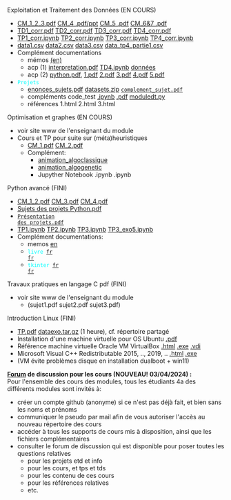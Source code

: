 Exploitation et Traitement des Données (EN COURS) <br>
- [CM_1_2_3.pdf](https://github.com/rpriam/cours4a/blob/main/AnalyseDesDonnees_CM_1_2_3.pdf.zip) [CM_4 .pdf/ppt](AnalyseDesDonnees_CM_4.zip) [CM_5 .pdf](AnalyseDesDonnees_CM_5.pdf.zip) [CM_6&7 .pdf](AnalyseDesDonnees_CM_6et7.pdf.zip) <br>
- [TD1_corr.pdf](https://github.com/rpriam/cours4a/blob/main/TD1_AD_correction.pdf.zip) [TD2_corr.pdf](https://github.com/rpriam/cours4a/blob/main/TD2_AD_correction.pdf.zip) [TD3_corr.pdf](https://github.com/rpriam/cours4a/blob/main/TD3_AD_correction.pdf.zip) [TD4_corr.pdf](https://github.com/rpriam/cours4a/blob/main/TD4_AD_correction.pdf.zip) <br>
- [TP1_corr.ipynb](https://github.com/rpriam/cours4a/blob/main/TP1_AD_correction.ipynb.zip) [TP2_corr.ipynb](https://github.com/rpriam/cours4a/blob/main/TP2_AD_correction.ipynb.zip)  [TP3_corr.ipynb](https://github.com/rpriam/cours4a/blob/main/TP3_AD_correction.ipynb.zip) [TP4_corr.ipynb](https://github.com/rpriam/cours4a/blob/main/TP4_AD_correction.ipynb.zip) <br>
- [data1.csv](https://github.com/rpriam/cours4a/blob/main/data_tp1.csv) [data2.csv](https://github.com/rpriam/cours4a/raw/main/data_tp2_bis.csv) [data3.csv](https://github.com/rpriam/cours4a/blob/main/data_tp3.csv) [data_tp4_partie1.csv](https://github.com/rpriam/cours4a/raw/main/data_tp4_partie1.csv) <br>
- Complément documentations<br>
    - mémos [(en)](https://github.com/rpriam/cours4a/blob/main/memostat/cheatsheet_statistics.pdf)
    - acp (1) [interpretation.pdf](https://github.com/rpriam/cours4a/blob/main/memostat/Exemple_interpret_ACP_MChavent.pdf) [TD4.ipynb](https://github.com/rpriam/cours4a/blob/main/TD4_AD.ipynb.zip) [données](https://github.com/rpriam/cours4a/raw/main/dataedt/)
    - acp (2) [python.pdf](https://github.com/rpriam/cours4a/blob/main/dataedt/fr_Tanagra_ACP_Python.pdf), [1.pdf](https://github.com/rpriam/cours4a/blob/main/dataedt/example_td1_cor.pdf) [2.pdf](https://github.com/rpriam/cours4a/blob/main/dataedt/example_td2_cor.pdf) [3.pdf](https://github.com/rpriam/cours4a/blob/main/dataedt/example_td3_cor.pdf) [4.pdf](https://github.com/rpriam/cours4a/blob/main/dataedt/example_td4_cor.pdf) [5.pdf](https://github.com/rpriam/cours4a/blob/main/dataedt/example_td5_cor.pdf)
- <code style="color : cyan">Projets </code> <br>
    - [enonces_sujets.pdf](https://github.com/rpriam/cours4a/raw/main/projets_edt_sujets.pdf.zip) [datasets.zip](https://github.com/rpriam/cours4a/raw/main/projets_edt_datasets.zip) <code style="color : red">[complement_sujet.pdf](https://github.com/rpriam/cours4a/raw/main/projets_edt_complement.pdf.zip)</code>
    - compléments code_test [.ipynb](https://github.com/rpriam/cours4a/raw/main/projets_edt_code_test_dataset.ipynb.zip) [.pdf](https://github.com/rpriam/cours4a/raw/main/projets_edt_code_test_dataset.pdf.zip) [moduledt.py](https://github.com/rpriam/cours4a/raw/main/projets_edt_code_test_dataset.medt.zip)
    - références 1.html 2.html 3.html

Optimisation et graphes (EN COURS) <br>
- voir site www de l'enseignant du module <br>
- Cours et TP pour suite sur (méta)heuristiques
    - [CM_1.pdf](https://github.com/rpriam/cours4a/raw/main/OptimizationMetaHeuristique_CM_1.zip) [CM_2.pdf](https://github.com/rpriam/cours4a/raw/main/OptimizationMetaHeuristique_CM_2.zip) <br>
    - Complément:
        - [animation_algoclassique](https://github.com/rpriam/cours4a/raw/main/metaheuristiques/illustration_algorithmes_classique.7z)
        - [animation_algogenetic](https://github.com/rpriam/cours4a/raw/main/metaheuristiques/illustration_algorithmes_genetique.7z)
        - Jupyther Notebook .ipynb .ipynb

Python avancé (FINI) <br>
- [CM_1_2.pdf](https://github.com/rpriam/cours4a/blob/main/Introduction_python.pdf.zip) [CM_3.pdf](https://github.com/rpriam/cours4a/raw/main/Introduction_python_3.pdf.zip) [CM_4.pdf](https://github.com/rpriam/cours4a/raw/main/Introduction_python_4.pdf.zip) <br>
- [Sujets des projets Python.pdf](https://github.com/rpriam/cours4a/blob/main/projets_python.pdf.zip) <br>
- <code style="color : cyan">[Présentation des projets.pdf](https://github.com/rpriam/cours4a/raw/main/projets_python_finalisation.pdf.zip)</code> 
- [TP1.ipynb](https://github.com/rpriam/cours4a/raw/main/TP1_PPLI.zip) [TP2.ipynb](https://github.com/rpriam/cours4a/raw/main/TP2_PPLI.zip) [TP3.ipynb](https://github.com/rpriam/cours4a/raw/main/TP3_PPLI.zip) [TP3_exo5.ipynb](https://github.com/rpriam/cours4a/raw/main/TP3_PPLI_exo5.ipynb.7z)
- Complément documentations:
    - memos [en](https://github.com/rpriam/cours4a/tree/main/memopython)
    - <code style="color : cyan">livre [fr](https://github.com/rpriam/cours4a/blob/main/memopython/apprendre_python3_5.pdf) [fr](https://github.com/rpriam/cours4a/blob/main/memopython/cours_python.pdf) </code>
    - <code style="color : cyan">tkinter [fr](https://github.com/rpriam/cours4a/blob/main/memopython/documentation_tkinter.pdf)  [fr](https://github.com/rpriam/cours4a/blob/main/memopython/les_bases_d_un_interface_graphique_avec_tkinter.pdf)</code>

Travaux pratiques en langage C pdf (FINI) <br>
- voir site www de l'enseignant du module <br>
  - (sujet1.pdf sujet2.pdf sujet3.pdf)

Introduction Linux (FINI) <br>
- [TP.pdf](https://github.com/rpriam/cours4a/raw/main/linux/tp_linux.pdf.zip) [dataexo.tar.gz](https://github.com/rpriam/cours4a/raw/main/linux/dataexo.tar.gz) (1 heure), cf. répertoire partagé
- Installation d'une machine virtuelle pour OS Ubuntu [.pdf](https://github.com/rpriam/cours4a/blob/main/linux/Installation_machine_virtuelle_linux.pdf)
- Référence machine virtuelle Oracle VM VirtualBox
             [.html](https://www.virtualbox.org/) 
             [.exe](https://download.virtualbox.org/virtualbox/7.0.14/VirtualBox-7.0.14-161095-Win.exe) 
             [.vdi](https://sourceforge.net/projects/osboxes/files/v/vb/55-U-u/23.04/64bit.7z/download)
- Microsoft Visual C++ Redistributable 2015, .., 2019, .. [.html](https://learn.microsoft.com/fr-fr/cpp/windows/latest-supported-vc-redist?view=msvc-170) 
                                            [.exe](https://aka.ms/vs/17/release/vc_redist.x64.exe)
- (VM évite problèmes disque en installation dualboot + win11)

**[Forum](https://github.com/rpriam/cours4a/tree/main/forum) de discussion pour les cours (NOUVEAU! 03/04/2024) :**<br>
Pour l'ensemble des cours des modules, tous les étudiants 4a des différents modules sont invités à:
- créer un compte github (anonyme) si ce n'est pas déjà fait, et bien sans les noms et prénoms
- communiquer le pseudo par mail afin de vous autoriser l'accès au nouveau répertoire des cours
- accéder à tous les supports de cours mis à disposition, ainsi que les fichiers complémentaires
- consulter le forum de discussion qui est disponible pour poser toutes les questions relatives
    -  pour les projets etd et info
    -  pour les cours, et tps et tds
    -  pour les contenu de ces cours
    -  pour les références relatives
    -  etc.


